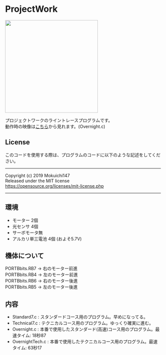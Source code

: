 # ProjectWork

<img src="https://github.com/Mokuichi147/ProjectWork/blob/master/line_trace_car.png" width="300">

プロジェクトワークのライントレースプログラムです。  
動作時の映像は[こちら](https://www.youtube.com/watch?v=5BBmBAYvbZU)から見れます。(Overnight.c)

## License

このコードを使用する際は、プログラムのコードに以下のような記述をしてください。

---

Copyright (c) 2019 Mokuichi147  
Released under the MIT license  
https://opensource.org/licenses/mit-license.php

---

## 環境
- モーター 2個
- 光センサ 4個
- サーボモータ無
- アルカリ単三電池 4個 (およそ5.7V)

## 機体について

PORTBbits.RB7 -> 右のモーター前進  
PORTBbits.RB4 -> 左のモーター前進  
PORTBbits.RB6 -> 右のモーター後進  
PORTBbits.RB5 -> 左のモーター後進

## 内容
- Standard7.c : スタンダードコース用のプログラム。早めになってる。
- Technical7.c : テクニカルコース用のプログラム。ゆっくり確実に進む。
- Overnight.c : 本番で使用したスタンダード(高速)コース用のプログラム。最速タイム: 18秒87
- OvernightTech.c : 本番で使用したテクニカルコース用のプログラム。最速タイム: 63秒17
